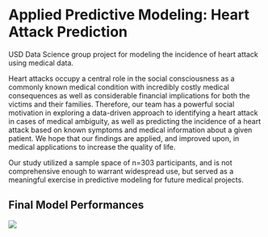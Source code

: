 # Applied Predictive Modeling: Heart Attack Prediction
USD Data Science group project for modeling the incidence of heart attack using medical data.

Heart attacks occupy a central role in the social consciousness as a commonly known
medical condition with incredibly costly medical consequences as well as considerable financial
implications for both the victims and their families. Therefore, our team has a powerful social
motivation in exploring a data-driven approach to identifying a heart attack in cases of medical
ambiguity, as well as predicting the incidence of a heart attack based on known symptoms and
medical information about a given patient. We hope that our findings are applied, and improved
upon, in medical applications to increase the quality of life.

Our study utilized a sample space of n=303 participants, and is not comprehensive enough to warrant widespread use,
but served as a meaningful exercise in predictive modeling for future medical projects.

## Final Model Performances
<img src=https://user-images.githubusercontent.com/36943200/166329844-7128c220-7fd3-4ce0-9c3f-cae021c19d49.png>

